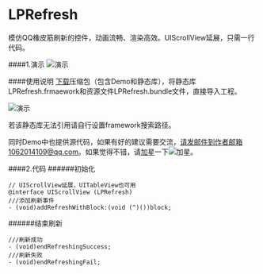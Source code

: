 # LPRefresh
模仿QQ橡皮筋刷新的控件，动画流畅、渲染高效。UIScrollView延展，只需一行代码。

####1.演示
![演示](https://github.com/SwiftLiu/LPRefresh/blob/master/movie_LPRefresh.gif?raw=true)

####使用说明
[下载](https://github.com/SwiftLiu/LPRefresh.git)压缩包（包含Demo和静态库），将静态库LPRefresh.frmaework和资源文件LPRefresh.bundle文件，直接导入工程。

![演示](https://github.com/SwiftLiu/LPRefresh/blob/master/guide.png?raw=true)

若该静态库无法引用请自行设置framework搜索路径。

同时Demo中也提供源代码，如果有好的建议需要交流，请发邮件到作者邮箱1062014109@qq.com。如果觉得不错，请[加星](https://github.com/SwiftLiu/LPRefresh.git)一下![加星](https://github.com/SwiftLiu/LPRefresh/blob/master/star.png?raw=true)。

####2.代码
######初始化
```objc 
// UIScrollView延展，UITableView也可用
@interface UIScrollView (LPRefresh)
///添加刷新事件
- (void)addRefreshWithBlock:(void (^)())block;
```
######结束刷新
```objc
///刷新成功
- (void)endRefreshingSuccess;
///刷新失败
- (void)endRefreshingFail;
```
